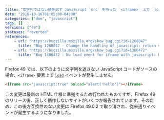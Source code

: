 ```yaml
---
title: "文字列ではない値を返す JavaScript `src` を持った `<iframe>` 上で `load` イベントが発生しなくなりました"
date: "2016-10-16T01:05:00-04:00"
categories: ["dom", "javascript"]
tags: []
versions: ["49"]
statuses: "reverted"
references:
    - url: "https://bugzilla.mozilla.org/show_bug.cgi?id=1268047"
      title: "Bug 1268047 - Change the handling of javascript: return values to align with other browsers and the updated spec"
    - url: "https://bugzilla.mozilla.org/show_bug.cgi?id=1306472"
      title: "Bug 1306472 - No load event for iframe with javascript: URI that doesn't return a string"
---
```

Firefox 49 では、以下のように文字列を返さない JavaScript コードがソースの場合、`<iframe>` 要素上で [`load`](https://developer.mozilla.org/ja/docs/Web/Events/load) イベントが発生しません。

```html
<iframe src="javascript:true" onload="alert('hello')"></iframe>
```

この変更は最新の HTML 仕様に準拠するため行われたものですが、Firefox 49 のリリース後、正しく動作しないサイトがいくつか報告されています。そのため、この後方互換性のない変更は Firefox 49.0.2 で取り消され、従来通りイベントが発生するようになりました。
